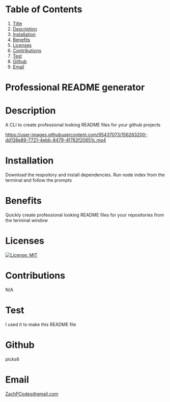 # Table of Contents
  1. [Title](#Title)
  2. [Description](#Description)
  3. [Installation](#Installation)
  4. [Benefits](#Benefits)
  5. [Licenses](#Licenses)
  6. [Contributions](#Contributions)
  7. [Test](#Test)
  8. [Github](#Github)
  9. [Email](#Email)
  
  # Professional README generator
# Description
A CLI to create professional looking README files for your github projects

https://user-images.githubusercontent.com/95437073/156263200-dd138e89-7721-4ebb-8479-4f762f20651c.mp4


# Installation
Download the respoitory and install dependencies. Run node index from the terminal and follow the prompts
# Benefits
Quickly create professional looking README files for your repositories from the terminal window
# Licenses
[![License: MIT](https://img.shields.io/badge/License-MIT-yellow.svg)](https://opensource.org/licenses/MIT)
# Contributions
N/A
# Test
I used it to make this README file
# Github
picks6
# Email
ZachPCodes@gmail.com
